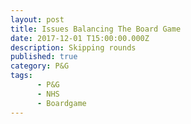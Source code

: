 ```yaml
---
layout: post
title: Issues Balancing The Board Game
date: 2017-12-01 T15:00:00.000Z
description: Skipping rounds
published: true
category: P&G
tags:
      - P&G
      - NHS
      - Boardgame
---
```

